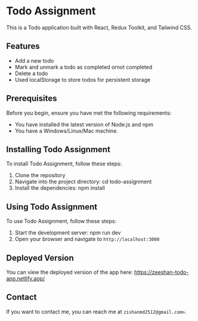 # Todo Assignment

This is a Todo application built with React, Redux Toolkit, and Tailwind CSS.

## Features

- Add a new todo
- Mark and unmark a todo as completed ornot completed
- Delete a todo
- Used localStorage to store todos for persistent storage

## Prerequisites

Before you begin, ensure you have met the following requirements:

- You have installed the latest version of Node.js and npm
- You have a Windows/Linux/Mac machine.

## Installing Todo Assignment

To install Todo Assignment, follow these steps:

1. Clone the repository
2. Navigate into the project directory: cd todo-assignment
4. Install the dependencies: npm install

## Using Todo Assignment

To use Todo Assignment, follow these steps:

1. Start the development server: npm run dev
2. Open your browser and navigate to `http://localhost:3000`

## Deployed Version

You can view the deployed version of the app here:
https://zeeshan-todo-app.netlify.app/

## Contact

If you want to contact me, you can reach me at `zishanmd2512@gmail.com>`.


